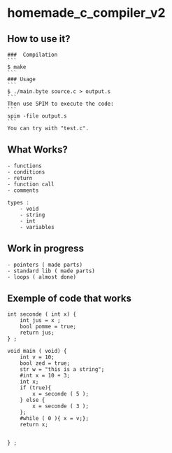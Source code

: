 # homemade_c_compiler_v2


## How to use it?
	###  Compilation
	```
	$ make
	```
	### Usage
	```
	$ ./main.byte source.c > output.s
	```
	Then use SPIM to execute the code:
	```
	spim -file output.s
	```
	You can try with "test.c".
## What Works?
	- functions
	- conditions
	- return
	- function call
	- comments 
	
	types : 
		- void
		- string
		- int 
		- variables

## Work in progress

	- pointers ( made parts) 
	- standard lib ( made parts)
	- loops ( almost done)
	
	
## Exemple of code that works
```
int seconde ( int x) {
	int jus = x ;
	bool pomme = true;
	return jus;
} ;

void main ( void) {
	int v = 10;
	bool zed = true;
	str w = "this is a string";
	#int x = 10 + 3;
	int x;
	if (true){
		x = seconde ( 5 );
	} else {
		x = seconde ( 3 );
	};
	#while ( 0 ){ x = v;};
	return x;
	
	
} ;

```	
